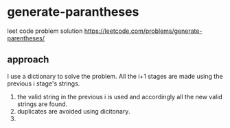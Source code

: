 # generate-parantheses
 leet code problem solution 
https://leetcode.com/problems/generate-parentheses/


## approach
I use a dictionary to solve the problem. All the i+1 stages are made using the previous i stage's strings.
1. the valid string in the previous i is used and accordingly all the new valid strings are found. 
2. duplicates are avoided using dicitonary.
3. 